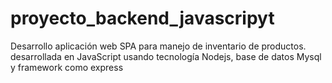# proyecto_backend_javascripyt
Desarrollo  aplicación web SPA para manejo de inventario de productos. desarrollada en JavaScript usando tecnología Nodejs, base de datos Mysql y framework como express 
